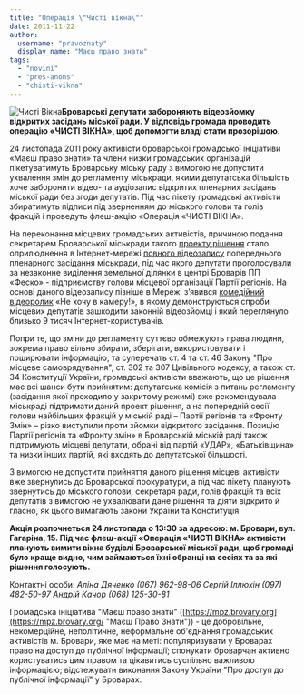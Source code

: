 ```yaml
---
title: "Операція \"Чисті вікна\""
date: 2011-11-22
author: 
  username: "pravoznaty"
  display_name: "Маєш право знати"
tags: 
  - "novini"
  - "pres-anons"
  - "chisti-vikna"
---
```


![](https://mpz.brovary.org/wp-content/uploads/2011/11/Чисті-Вікна.jpg "Чисті Вікна")**Броварські депутати забороняють відеозйомку відкритих засідань міської ради. У відповідь громада проводить операцію «ЧИСТІ ВІКНА», щоб допомогти владі стати прозорішою.**

24 листопада 2011 року активісти броварської громадської ініціативи «Маєш право знати» та члени низки громадських організацій пікетуватимуть Броварську міську раду з вимогою не допустити ухвалення змін до регламенту міськради, якими депутатська більшість хоче заборонити відео- та аудіозапис відкритих пленарних засідань міської ради <!--more-->без згоди депутатів. Під час пікету громадські активісти збиратимуть підписи під зверненням до міського голови та голів фракцій і проведуть флеш-акцію «Операція «ЧИСТІ ВІКНА».

На переконання місцевих громадських активістів, причиною подання секретарем Броварської міськради такого [проекту рішення](https://www.slideshare.net/sergIlliukhin/ss-11064230 "Проект рішення про заборону відеозйомки") стало оприлюднення в Інтернет-мережі [повного відеозапису](https://www.youtube.com/watch?v=ddIoqCH2YTI&feature=related "Відеозапис сесійного засідання") попереднього пленарного засідання міськради, під час якого депутати проголосували за незаконне виділення земельної ділянки в центрі Броварів ПП «Феско» - підприємству голови місцевої організації Партії регіонів. На основі даного відеозапису пізніше в Мережі з’явився [комедійний відеоролик](https://www.youtube.com/watch?v=77lwLGI6AKQ "Комедія Не хочу в камеру") «Не хочу в камеру!», в якому демонструються спроби місцевих депутатів зашкодити законній відеозйомці і який переглянуло близько 9 тисяч Інтернет-користувачів.

Попри те, що зміни до регламенту суттєво обмежують права людини, зокрема право вільно збирати, зберігати, використовувати і поширювати інформацію, та суперечать ст. 4 та ст. 46 Закону "Про місцеве самоврядування", ст. 302 та 307 Цивільного кодексу, а також ст. 34 Конституції України, громадські активісти вважають, що це рішення має всі шанси бути прийнятим: депутатська комісія з питань регламенту (засідання якої проходило у закритому режимі) вже рекомендувала міськраді підтримати даний проект рішення, а на попередній сесії голови найбільших фракцій у міській раді – Партії регіонів та «Фронту Змін» – різко виступили проти зйомки відкритого засідання. Позицію Партії регіонів та «Фронту змін» в Броварській міській раді також підтримують місцеві депутати, обрані від партій «УДАР», «Батьківщина» та низки інших партій, які входять до депутатської більшості.

З вимогою не допустити прийняття даного рішення місцеві активісти вже звернулись до Броварської прокуратури, а під час пікету планують звернутись до міського голови, секретаря ради, голів фракцій та всіх депутатів з вимогою не ухвалювати дане рішення та діяти відкрито й гласно, як цього вимагають закони України та Конституція.

**Акція розпочнеться 24 листопада о 13:30 за адресою: м. Бровари, вул. Гагаріна, 15. Під час флеш-акції «Операція «ЧИСТІ ВІКНА» активісти планують вимити вікна будівлі Броварської міської ради, щоб громаді було краще видно, чим займаються їхні обранці на сесіях та за які рішення голосують.**

Контактні особи: _Аліна Дяченко (067) 962-98-06 Сергій Іллюхін (097) 482-50-97 Андрій Качор (068) 125-30-81_

Громадська ініціатива "Маєш право знати" ([https://mpz.brovary.org](https://mpz.brovary.org/ "Маєш Право Знати")) - це добровільне, некомерційне, неполітичне, неформальне об'єднання громадських активістів м. Бровари, яке має на меті: популяризувати у Броварах право на доступ до публічної інформації; спонукати броварчан активно користуватись цим правом та цікавитись суспільно важливою інформацією; відстежувати виконання Закону України "Про доступ до публічної інформації" у Броварах.
